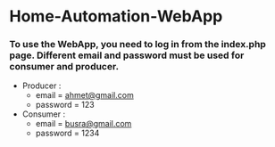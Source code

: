 # Home-Automation-WebApp
### To use the WebApp, you need to log in from the index.php page. Different email and password must be used for consumer and producer.
+ Producer :
   + email = ahmet@gmail.com
   + password = 123
+ Consumer :
   + email = busra@gmail.com
   + password = 1234
